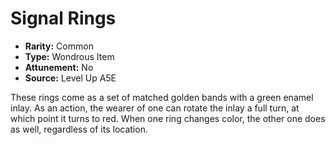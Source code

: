 
# Signal Rings

* **Rarity:** Common
* **Type:** Wondrous Item
* **Attunement:** No
* **Source:** Level Up A5E


These rings come as a set of matched golden bands with a green enamel inlay. As an action, the wearer of one can rotate the inlay a full turn, at which point it turns to red. When one ring changes color, the other one does as well, regardless of its location.
